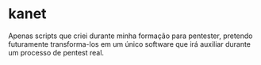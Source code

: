 # kanet
 Apenas scripts que criei durante minha formação para pentester, pretendo futuramente transforma-los em um único software que irá auxiliar durante um processo de pentest real.
